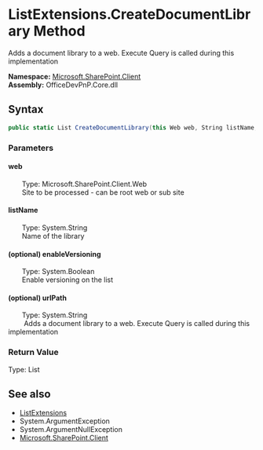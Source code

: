 # ListExtensions.CreateDocumentLibrary Method  
 Adds a document library to a web. Execute Query is called during this implementation   

**Namespace:** [Microsoft.SharePoint.Client](Microsoft.SharePoint.Client.md)  
**Assembly:** OfficeDevPnP.Core.dll  
## Syntax
```C#
public static List CreateDocumentLibrary(this Web web, String listName, Boolean enableVersioning = False, String urlPath = "")
```
### Parameters
#### web  
&emsp;&emsp;Type: Microsoft.SharePoint.Client.Web  
&emsp;&emsp;Site to be processed - can be root web or sub site  

  

#### listName  
&emsp;&emsp;Type: System.String  
&emsp;&emsp;Name of the library  

  

#### (optional) enableVersioning  
&emsp;&emsp;Type: System.Boolean  
&emsp;&emsp;Enable versioning on the list  

  

#### (optional) urlPath  
&emsp;&emsp;Type: System.String  
&emsp;&emsp; Adds a document library to a web. Execute Query is called during this implementation   

  

### Return Value
Type: List  

## See also
- [ListExtensions](Microsoft.SharePoint.Client.ListExtensions.md) 
- System.ArgumentException
- System.ArgumentNullException
- [Microsoft.SharePoint.Client](Microsoft.SharePoint.Client.md) 
